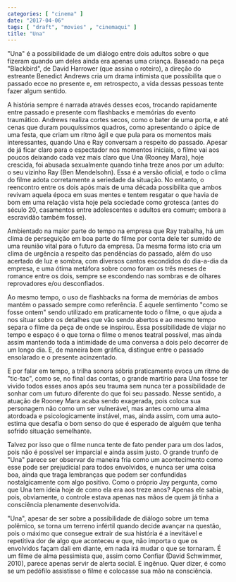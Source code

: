 ```yaml
---
categories: [ "cinema" ]
date: "2017-04-06"
tags: [ "draft", "movies" , "cinemaqui" ]
title: "Una"
---
```

"Una" é a possibilidade de um diálogo entre dois adultos sobre o que
fizeram quando um deles ainda era apenas uma criança. Baseado na peça
"Blackbird", de David Harrower (que assina o roteiro), a direção do
estreante Benedict Andrews cria um drama intimista que possibilita que o
passado ecoe no presente e, em retrospecto, a vida dessas pessoas tente
fazer algum sentido.

A história sempre é narrada através desses ecos, trocando rapidamente
entre passado e presente com flashbacks e memórias do evento
traumático. Andrews realiza cortes secos, como o bater de uma porta,
e até cenas que duram pouquíssimos quadros, como apresentando o ápice
de uma festa, que criam um ritmo ágil e que pula para os momentos mais
interessantes, quando Una e Ray conversam a respeito do passado. Apesar
de já ficar claro para o espectador nos momentos iniciais, o filme
vai aos poucos deixando cada vez mais claro que Una (Rooney Mara),
hoje crescida, foi abusada sexualmente quando tinha treze anos por um
adulto: o seu vizinho Ray (Ben Mendelsohn). Essa é a versão oficial,
e todo o clima do filme adota corretamente a seriedade da situação. No
entanto, o reencontro entre os dois após mais de uma década possibilita
que ambos revivam aquela época em suas mentes e tentem resgatar o que
havia de bom em uma relação vista hoje pela sociedade como grotesca
(antes do século 20, casamentos entre adolescentes e adultos era comum;
embora a escravidão também fosse).

Ambientado na maior parte do tempo na empresa que Ray trabalha, há
um clima de perseguição em boa parte do filme por conta dele ter
sumido de uma reunião vital para o futuro da empresa. Da mesma forma
isto cria um clima de urgência a respeito das pendências do passado,
além do uso acertado de luz e sombra, com diversos cantos escondidos do
dia-a-dia da empresa, e uma ótima metáfora sobre como foram os três
meses de romance entre os dois, sempre se escondendo nas sombras e de
olhares reprovadores e/ou desconfiados.

Ao mesmo tempo, o uso de flashbacks na forma de memórias de ambos mantém
o passado sempre como referência. É aquele sentimento "como se fosse
ontem" sendo utilizado em praticamente todo o filme, o que ajuda a nos
situar sobre os detalhes que vão sendo abertos e ao mesmo tempo separa
o filme da peça de onde se inspirou. Essa possibilidade de viajar
no tempo e espaço é o que torna o filme o menos teatral possível,
mas ainda assim mantendo toda a intimidade de uma conversa a dois pelo
decorrer de um longo dia. E, de maneira bem gráfica, distingue entre
o passado ensolarado e o presente acinzentado.

E por falar em tempo, a trilha sonora sóbria praticamente evoca um
ritmo de "tic-tac", como se, no final das contas, o grande martírio
para Una fosse ter vivido todos esses anos após seu trauma sem nunca
ter a possibilidade de sonhar com um futuro diferente do que foi seu
passado. Nesse sentido, a atuação de Rooney Mara acaba sendo exagerada,
pois coloca sua personagem não como um ser vulnerável, mas antes como
uma alma atordoada e psicologicamente instável, mas, ainda assim, com
uma auto-estima que desafia o bom senso do que é esperado de alguém
que tenha sofrido situação semelhante.

Talvez por isso que o filme nunca tente de fato pender para um dos lados,
pois não é possível ser imparcial e ainda assim justo. O grande trunfo
de "Una" parece ser observar de maneira fria como um acontecimento como
esse pode ser prejudicial para todos envolvidos, e nunca ser uma coisa
boa, ainda que traga lembranças que podem ser confundidas nostalgicamente
com algo positivo. Como o próprio Jay pergunta, como que Una tem ideia
hoje de como ela era aos treze anos? Apenas ele sabia, pois, obviamente,
o controle estava apenas nas mãos de quem já tinha a consciência
plenamente desenvolvida.

"Una", apesar de ser sobre a possibilidade de diálogo sobre um tema
polêmico, se torna um terreno infértil quando decide avançar na
questão, pois o máximo que consegue extrair de sua história é a
inevitável e repetitiva dor de algo que aconteceu e que, não importa
o que os envolvidos façam dali em diante, em nada irá mudar o que se
tornaram. É um filme de alma pessimista que, assim como Confiar (David
Schwimmer, 2010), parece apenas servir de alerta social. E ingênuo. Quer
dizer, é como se um pedófilo assistisse o filme e colocasse sua mão
na consciência.
